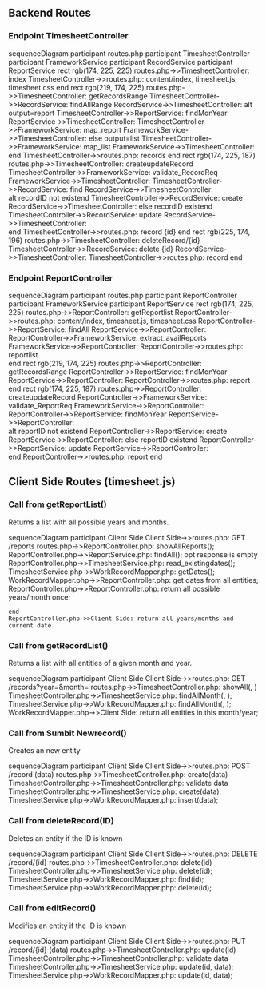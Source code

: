 ## Backend Routes

### Endpoint TimesheetController

sequenceDiagram
    participant routes.php
    participant TimesheetController
    participant FrameworkService
    participant RecordService
    participant ReportService
    rect rgb(174, 225, 225)
        routes.php->>TimesheetController: index
        TimesheetController->>routes.php: content/index, timesheet.js, timesheet.css
    end
    rect rgb(219, 174, 225)
        routes.php->>TimesheetController: getRecordsRange <arg>
        TimesheetController->>RecordService: findAllRange <arg>
        RecordService->>TimesheetController: 
        alt output=report
            TimesheetController->>ReportService: findMonYear <arg>
            ReportService->>TimesheetController: 
            TimesheetController->>FrameworkService: map_report
            FrameworkService->>TimesheetController: 
        else output=list 
            TimesheetController->>FrameworkService: map_list
            FrameworkService->>TimesheetController:          
        end
        TimesheetController->>routes.php: records
    end
    rect rgb(174, 225, 187)
        routes.php->>TimesheetController: createupdateRecord
        TimesheetController->>FrameworkService: validate_RecordReq
        FrameworkService->>TimesheetController: 
        TimesheetController->>RecordService: find <arg>
        RecordService->>TimesheetController:  
        alt recordID not existend
            TimesheetController->>RecordService: create <arg>
            RecordService->>TimesheetController: 
        else recordID existend 
            TimesheetController->>RecordService: update <arg>
            RecordService->>TimesheetController:           
        end 
        TimesheetController->>routes.php: record {id}
    end
    rect rgb(225, 174, 196)
        routes.php->>TimesheetController: deleteRecord/{id} 
        TimesheetController->>RecordService: delete {id}
        RecordService->>TimesheetController: 
        TimesheetController->>routes.php: record
    end


### Endpoint ReportController

sequenceDiagram
    participant routes.php
    participant ReportController
    participant FrameworkService
    participant ReportService
    rect rgb(174, 225, 225)
        routes.php->>ReportController: getReportlist
        ReportController->>routes.php: content/index, timesheet.js, timesheet.css
        ReportController->>ReportService: findAll
        ReportService->>ReportController: 
        ReportController->>FrameworkService: extract_availReports
        FrameworkService->>ReportController: 
        ReportController->>routes.php: reportlist        
    end
    rect rgb(219, 174, 225)
        routes.php->>ReportController: getRecordsRange <arg>
        ReportController->>ReportService: findMonYear <arg>
        ReportService->>ReportController: 
        ReportController->>routes.php: report
    end
    rect rgb(174, 225, 187)
        routes.php->>ReportController: createupdateRecord <arg>
        ReportController->>FrameworkService: validate_ReportReq
        FrameworkService->>ReportController: 
        ReportController->>ReportService: findMonYear <arg>
        ReportService->>ReportController:  
        alt reportID not existend
            ReportController->>ReportService: create <arg>
            ReportService->>ReportController: 
        else reportID existend 
            ReportController->>ReportService: update <arg>
            ReportService->>ReportController:           
        end
        ReportController->>routes.php: report
    end




## Client Side Routes (timesheet.js)

### Call from getReportList()

Returns a list with all possible years and months.

sequenceDiagram
    participant Client Side
    Client Side->>routes.php: GET /reports
    routes.php->>ReportController.php: showAllReports();
    ReportController.php->>ReportService.php: findAll();
    opt response is empty
      ReportController.php->>TimesheetService.php: read_existingdates();
      TimesheetService.php->>WorkRecordMapper.php: getDates(); 
      WorkRecordMapper.php->>ReportController.php: get dates from all entities;            
      ReportController.php->>ReportController.php: return all possible years/month once;

    end
    ReportController.php->>Client Side: return all years/months and current date 
	
	
### Call from getRecordList()

Returns a list with all entities of a given month and year.

sequenceDiagram
    participant Client Side
    Client Side->>routes.php: GET /records?year=<y>&month=<m>
    routes.php->>TimesheetController.php: showAll(<y>, <m>)
    TimesheetController.php->>TimesheetService.php: findAllMonth(<y>, <m>);
    TimesheetService.php->>WorkRecordMapper.php: findAllMonth(<firstday>, <lastday>);
    WorkRecordMapper.php->>Client Side: return all entities in this month/year; 

### Call from Sumbit Newrecord()

Creates an new entity

sequenceDiagram
    participant Client Side
    Client Side->>routes.php: POST /record (data)
    routes.php->>TimesheetController.php: create(data)
    TimesheetController.php->>TimesheetController.php: validate data
    TimesheetController.php->>TimesheetService.php: create(data);
    TimesheetService.php->>WorkRecordMapper.php: insert(data);

### Call from deleteRecord(ID)

Deletes an entity if the ID is known

sequenceDiagram
    participant Client Side
    Client Side->>routes.php: DELETE /record/{id}
    routes.php->>TimesheetController.php: delete(id)
    TimesheetController.php->>TimesheetService.php: delete(id);
    TimesheetService.php->>WorkRecordMapper.php: find(id);
    TimesheetService.php->>WorkRecordMapper.php: delete(id);
	
### Call from editRecord()	

Modifies an entity if the ID is known

sequenceDiagram
    participant Client Side
    Client Side->>routes.php: PUT /record/{id} (data)
    routes.php->>TimesheetController.php: update(id)
    TimesheetController.php->>TimesheetController.php: validate data
    TimesheetController.php->>TimesheetService.php: update(id, data);
    TimesheetService.php->>WorkRecordMapper.php: update(id, data);